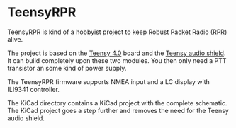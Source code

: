 # TeensyRPR

TeensyRPR is kind of a hobbyist project to keep Robust Packet Radio (RPR) alive.

The project is based on the [Teensy 4.0](https://www.pjrc.com/store/teensy40.html) board and the [Teensy audio shield](https://www.pjrc.com/store/teensy3_audio.html).
It can build completely upon these two modules. You then only need a PTT transistor an some kind of power supply.

The TeensyRPR firmware supports NMEA input and a LC display with ILI9341 controller.

The KiCad directory contains a KiCad project with the complete schematic. The KiCad project goes a step further and removes the need for the Teensy audio shield.
